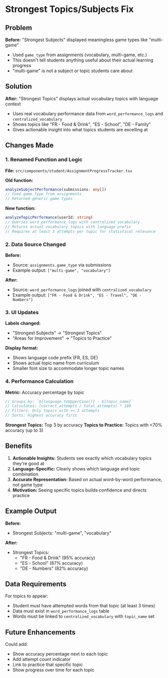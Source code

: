 # Strongest Topics/Subjects Fix

## Problem

**Before:** "Strongest Subjects" displayed meaningless game types like "multi-game"
- Used `game_type` from assignments (vocabulary, multi-game, etc.)
- This doesn't tell students anything useful about their actual learning progress
- "multi-game" is not a subject or topic students care about

## Solution

**After:** "Strongest Topics" displays actual vocabulary topics with language context
- Uses real vocabulary performance data from `word_performance_logs` and `centralized_vocabulary`
- Shows topics like "FR - Food & Drink", "ES - School", "DE - Family"
- Gives actionable insight into what topics students are excelling at

## Changes Made

### 1. Renamed Function and Logic
**File:** `src/components/student/AssignmentProgressTracker.tsx`

**Old function:**
```typescript
analyzeSubjectPerformance(submissions: any[])
// Used game_type from assignments
// Returned generic game types
```

**New function:**
```typescript
analyzeTopicPerformance(userId: string)
// Queries word_performance_logs with centralized_vocabulary
// Returns actual vocabulary topics with language prefix
// Requires at least 3 attempts per topic for statistical relevance
```

### 2. Data Source Changed

**Before:**
- Source: `assignments.game_type` via submissions
- Example output: `["multi-game", "vocabulary"]`

**After:**
- Source: `word_performance_logs` joined with `centralized_vocabulary`
- Example output: `["FR - Food & Drink", "ES - Travel", "DE - Numbers"]`

### 3. UI Updates

**Labels changed:**
- "Strongest Subjects" → "Strongest Topics"
- "Areas for Improvement" → "Topics to Practice"

**Display format:**
- Shows language code prefix (FR, ES, DE)
- Shows actual topic name from curriculum
- Smaller font size to accommodate longer topic names

### 4. Performance Calculation

**Metric:** Accuracy percentage by topic
```typescript
// Groups by: `${language.toUpperCase()} - ${topic_name}`
// Calculates: (correct_attempts / total_attempts) * 100
// Filters: Only topics with >= 3 attempts
// Sorts: Highest accuracy first
```

**Strongest Topics:** Top 3 by accuracy
**Topics to Practice:** Topics with <70% accuracy (up to 3)

## Benefits

1. **Actionable Insights:** Students see exactly which vocabulary topics they're good at
2. **Language-Specific:** Clearly shows which language and topic combination
3. **Accurate Representation:** Based on actual word-by-word performance, not game type
4. **Motivation:** Seeing specific topics builds confidence and directs practice

## Example Output

**Before:**
- Strongest Subjects: "multi-game", "vocabulary"

**After:**
- Strongest Topics: 
  - "FR - Food & Drink" (95% accuracy)
  - "ES - School" (87% accuracy)
  - "DE - Numbers" (82% accuracy)

## Data Requirements

For topics to appear:
- Student must have attempted words from that topic (at least 3 times)
- Data must exist in `word_performance_logs` table
- Words must be linked to `centralized_vocabulary` with `topic_name` set

## Future Enhancements

Could add:
- Show accuracy percentage next to each topic
- Add attempt count indicator
- Link to practice that specific topic
- Show progress over time for each topic
